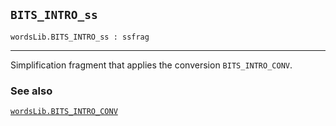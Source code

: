 ## `BITS_INTRO_ss`

``` hol4
wordsLib.BITS_INTRO_ss : ssfrag
```

------------------------------------------------------------------------

Simplification fragment that applies the conversion `BITS_INTRO_CONV`.

### See also

[`wordsLib.BITS_INTRO_CONV`](#wordsLib.BITS_INTRO_CONV)
